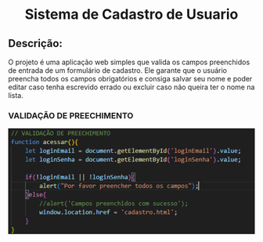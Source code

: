 <h1 align="center"> Sistema de Cadastro de Usuario </h1>

 ## Descrição:
O projeto é uma aplicação web simples que valida os campos preenchidos de entrada de um formulário de cadastro. Ele garante que o usuário preencha todos os campos obrigatórios e consiga salvar seu nome e poder editar caso tenha escrevido errado ou excluir caso não queira ter o nome na lista.

### VALIDAÇÃO DE PREECHIMENTO

<img src="Li.png" alt="Texto Alternativo">

